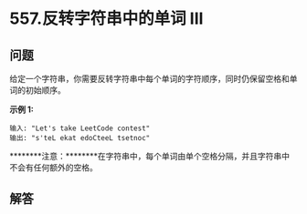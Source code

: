 # 557.反转字符串中的单词 III

## 问题

给定一个字符串，你需要反转字符串中每个单词的字符顺序，同时仍保留空格和单词的初始顺序。

**示例 1:**

```
输入: "Let's take LeetCode contest"
输出: "s'teL ekat edoCteeL tsetnoc" 

```

********注意：********在字符串中，每个单词由单个空格分隔，并且字符串中不会有任何额外的空格。



## 解答

